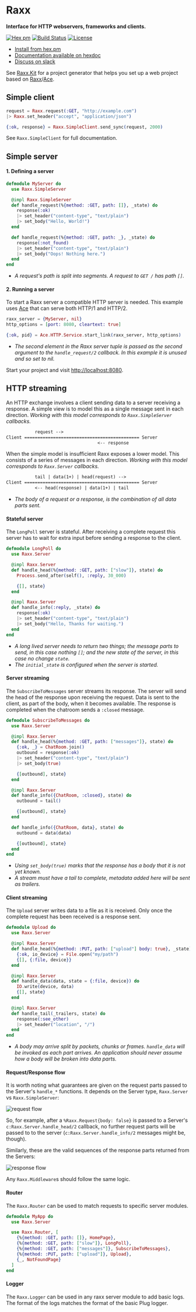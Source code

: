 # Raxx

**Interface for HTTP webservers, frameworks and clients.**

[![Hex pm](http://img.shields.io/hexpm/v/raxx.svg?style=flat)](https://hex.pm/packages/raxx)
[![Build Status](https://secure.travis-ci.org/CrowdHailer/raxx.svg?branch=master
"Build Status")](https://travis-ci.org/CrowdHailer/raxx)
[![License](https://img.shields.io/badge/License-Apache%202.0-blue.svg)](LICENSE)

- [Install from hex.pm](https://hex.pm/packages/raxx)
- [Documentation available on hexdoc](https://hexdocs.pm/raxx)
- [Discuss on slack](https://elixir-lang.slack.com/messages/C56H3TBH8/)

See [Raxx.Kit](https://github.com/CrowdHailer/raxx_kit) for a project generator that helps you set up
a web project based on [Raxx](https://github.com/CrowdHailer/raxx)/[Ace](https://github.com/CrowdHailer/Ace).

## Simple client

```elixir
request = Raxx.request(:GET, "http://example.com")
|> Raxx.set_header("accept", "application/json")

{:ok, response} = Raxx.SimpleClient.send_sync(request, 2000)
```

See `Raxx.SimpleClient` for full documentation.

## Simple server

#### 1. Defining a server

```elixir
defmodule MyServer do
  use Raxx.SimpleServer

  @impl Raxx.SimpleServer
  def handle_request(%{method: :GET, path: []}, _state) do
    response(:ok)
    |> set_header("content-type", "text/plain")
    |> set_body("Hello, World!")
  end

  def handle_request(%{method: :GET, path: _}, _state) do
    response(:not_found)
    |> set_header("content-type", "text/plain")
    |> set_body("Oops! Nothing here.")
  end
end
```

- *A request's path is split into segments.
  A request to `GET /` has path `[]`.*

#### 2. Running a server

To start a Raxx server a compatible HTTP server is needed.
This example uses [Ace](https://github.com/crowdhailer/ace) that can serve both HTTP/1 and HTTP/2.

```elixir
raxx_server = {MyServer, nil}
http_options = [port: 8080, cleartext: true]

{:ok, pid} = Ace.HTTP.Service.start_link(raxx_server, http_options)
```

- *The second element in the Raxx server tuple is passed as the second argument to the `handle_request/2` callback.
  In this example it is unused and so set to nil.*

Start your project and visit [http://localhost:8080](http://localhost:8080).

## HTTP streaming

An HTTP exchange involves a client sending data to a server receiving a response.
A simple view is to model this as a single message sent in each direction.
*Working with this model corresponds to `Raxx.SimpleServer` callbacks.*

```txt
           request -->
Client ============================================ Server
                                   <-- response
```

When the simple model is insufficient Raxx exposes a lower model.
This consists of a series of messages in each direction.
*Working with this model corresponds to `Raxx.Server` callbacks.*

```txt
           tail | data(1+) | head(request) -->
Client ============================================ Server
           <-- head(response) | data(1+) | tail
```

- *The body of a request or a response, is the combination of all data parts sent.*

#### Stateful server

The `LongPoll` server is stateful.
After receiving a complete request this server has to wait for extra input before sending a response to the client.

```elixir
defmodule LongPoll do
  use Raxx.Server

  @impl Raxx.Server
  def handle_head(%{method: :GET, path: ["slow"]}, state) do
    Process.send_after(self(), :reply, 30_000)

    {[], state}
  end

  @impl Raxx.Server
  def handle_info(:reply, _state) do
    response(:ok)
    |> set_header("content-type", "text/plain")
    |> set_body("Hello, Thanks for waiting.")
  end
end
```
- *A long lived server needs to return two things; the message parts to send, in this case nothing `[]`;
  and the new state of the server, in this case no change `state`.*
- *The `initial_state` is configured when the server is started.*

#### Server streaming

The `SubscribeToMessages` server streams its response.
The server will send the head of the response upon receiving the request.
Data is sent to the client, as part of the body, when it becomes available.
The response is completed when the chatroom sends a `:closed` message.

```elixir
defmodule SubscribeToMessages do
  use Raxx.Server

  @impl Raxx.Server
  def handle_head(%{method: :GET, path: ["messages"]}, state) do
    {:ok, _} = ChatRoom.join()
    outbound = response(:ok)
    |> set_header("content-type", "text/plain")
    |> set_body(true)

    {[outbound], state}
  end

  @impl Raxx.Server
  def handle_info({ChatRoom, :closed}, state) do
    outbound = tail()

    {[outbound], state}
  end

  def handle_info({ChatRoom, data}, state) do
    outbound = data(data)

    {[outbound], state}
  end
end
```
- *Using `set_body(true)` marks that the response has a body that it is not yet known.*
- *A stream must have a tail to complete, metadata added here will be sent as trailers.*

#### Client streaming

The `Upload` server writes data to a file as it is received.
Only once the complete request has been received is a response sent.

```elixir
defmodule Upload do
  use Raxx.Server

  @impl Raxx.Server
  def handle_head(%{method: :PUT, path: ["upload"] body: true}, _state) do
    {:ok, io_device} = File.open("my/path")
    {[], {:file, device}}
  end

  @impl Raxx.Server
  def handle_data(data, state = {:file, device}) do
    IO.write(device, data)
    {[], state}
  end

  @impl Raxx.Server
  def handle_tail(_trailers, state) do
    response(:see_other)
    |> set_header("location", "/")
  end
end
```
- *A body may arrive split by packets, chunks or frames.
  `handle_data` will be invoked as each part arrives.
  An application should never assume how a body will be broken into data parts.*

#### Request/Response flow

It is worth noting what guarantees are given on the request parts passed to the
Server's `handle_*` functions. It depends on the Server type,
`Raxx.Server` vs `Raxx.SimpleServer`:

<!-- NOTE: diagram svg files contain the source diagram and can be edited using draw.io -->
![request flow](assets/request_flow.svg)

So, for example, after a `%Raxx.Request{body: false}` is passed to a Server's `c:Raxx.Server.handle_head/2`
callback, no further request parts will be passed to to the server (`c:Raxx.Server.handle_info/2`
messages might be, though).

Similarly, these are the valid sequences of the response parts returned from the Servers:

<!-- NOTE: diagram svg files contain the source diagram and can be edited using draw.io -->
![response flow](assets/response_flow.svg)

Any `Raxx.Middleware`s should follow the same logic.

#### Router

The `Raxx.Router` can be used to match requests to specific server modules.

```elixir
defmodule MyApp do
  use Raxx.Server

  use Raxx.Router, [
    {%{method: :GET, path: []}, HomePage},
    {%{method: :GET, path: ["slow"]}, LongPoll},
    {%{method: :GET, path: ["messages"]}, SubscribeToMessages},
    {%{method: :PUT, path: ["upload"]}, Upload},
    {_, NotFoundPage}
  ]
end
```

#### Logger

The `Raxx.Logger` can be used in any raxx server module to add basic logs.
The format of the logs matches the format of the basic Plug logger.
